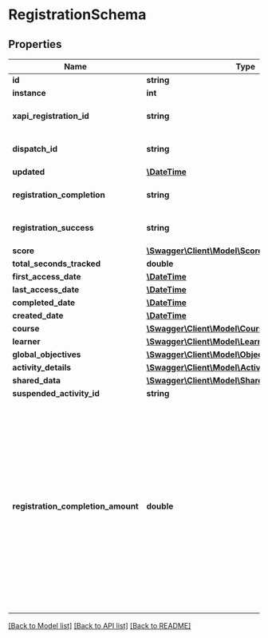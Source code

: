 # RegistrationSchema

## Properties
Name | Type | Description | Notes
------------ | ------------- | ------------- | -------------
**id** | **string** |  | [optional] 
**instance** | **int** |  | [optional] 
**xapi_registration_id** | **string** | xAPI registration id associated with this registration | [optional] 
**dispatch_id** | **string** | Dispatch ID for this registration, if applicable | [optional] 
**updated** | [**\DateTime**](\DateTime.md) |  | [optional] 
**registration_completion** | **string** |  | [optional] [default to 'UNKNOWN']
**registration_success** | **string** |  | [optional] [default to 'UNKNOWN']
**score** | [**\Swagger\Client\Model\ScoreSchema**](ScoreSchema.md) |  | [optional] 
**total_seconds_tracked** | **double** |  | [optional] 
**first_access_date** | [**\DateTime**](\DateTime.md) |  | [optional] 
**last_access_date** | [**\DateTime**](\DateTime.md) |  | [optional] 
**completed_date** | [**\DateTime**](\DateTime.md) |  | [optional] 
**created_date** | [**\DateTime**](\DateTime.md) |  | [optional] 
**course** | [**\Swagger\Client\Model\CourseReferenceSchema**](CourseReferenceSchema.md) |  | [optional] 
**learner** | [**\Swagger\Client\Model\LearnerSchema**](LearnerSchema.md) |  | [optional] 
**global_objectives** | [**\Swagger\Client\Model\ObjectiveSchema[]**](ObjectiveSchema.md) |  | [optional] 
**activity_details** | [**\Swagger\Client\Model\ActivityResultSchema**](ActivityResultSchema.md) |  | [optional] 
**shared_data** | [**\Swagger\Client\Model\SharedDataEntrySchema[]**](SharedDataEntrySchema.md) |  | [optional] 
**suspended_activity_id** | **string** |  | [optional] 
**registration_completion_amount** | **double** | A decimal value between 0 and 1 representing the percentage of this course that the learner has completed so far, if known. Note: for learning standards other than SCORM 2004 4th Edition, this value is based on the percentage of activities completed/passed. This means that single-activity courses in those standards will always return either 0 or 1. | [optional] 

[[Back to Model list]](../../README.md#documentation-for-models) [[Back to API list]](../../README.md#documentation-for-api-endpoints) [[Back to README]](../../README.md)

